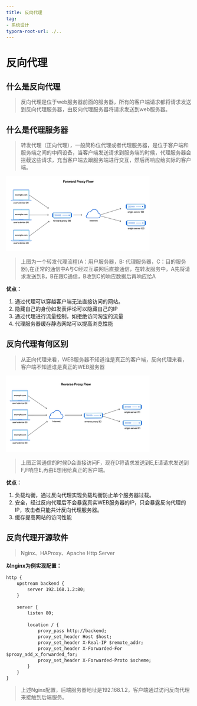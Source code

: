 ```yaml
---
title: 反向代理
tag:
- 系统设计
typora-root-url: ./..
---
```


# 反向代理

## 什么是反向代理

>反向代理是位于web服务器前面的服务器，所有的客户端请求都将请求发送到反向代理服务器，由反向代理服务器将请求发送到web服务器。

## 什么是代理服务器

>转发代理（正向代理），一般简称位代理或者代理服务器，是位于客户端和服务端之间的中间设备，当客户端发送请求到服务端的时候，代理服务器会拦截这些请求，充当客户端去跟服务端进行交互，然后再响应给实际的客户端。

<img src="/images/代理.png" style="zoom:38%;" />

>上图为一个转发代理流程(A：用户服务器，B: 代理服务器，C：目的服务器),在正常的通信中A与C经过互联网后直接通信，在转发服务中，A先将请求发送到B，B在跟C通信，B收到C的响应数据后再响应给A

**优点：**

1. 通过代理可以穿越客户端无法直接访问的网站。
2. 隐藏自己的身份如发表评论可以隐藏自己的IP
3. 通过代理进行流量控制，如拒绝访问淘宝的流量
4. 代理服务器缓存静态网站可以提高浏览性能

## 反向代理有何区别

>从正向代理来看，WEB服务器不知道谁是真正的客户端，反向代理来看，客户端不知道谁是真正的WEB服务器

<img src="/images/反向代理.png" style="zoom:38%;" />

>上图正常通信的时候D会直接访问F，现在D将请求发送到E,E请请求发送到F,F响应E,再由E想用给真正的客户端。

**优点：**

1. 负载均衡，通过反向代理实现负载均衡防止单个服务器过载。
2. 安全，经过反向代理后不会暴露真实WEB服务器的IP，只会暴露反向代理的IP，攻击者只能共计反向代理服务器。
3. 缓存提高网站的访问性能

## 反向代理开源软件

>Nginx、HAProxy、Apache Http Server

**以nginx为例实现配置：**

```nginx
http {
    upstream backend {
        server 192.168.1.2:80;
    }

    server {
        listen 80;

        location / {
            proxy_pass http://backend;
            proxy_set_header Host $host;
            proxy_set_header X-Real-IP $remote_addr;
            proxy_set_header X-Forwarded-For $proxy_add_x_forwarded_for;
            proxy_set_header X-Forwarded-Proto $scheme;
        }
    }
}
```

>上述Nginx配置，后端服务器地址是192.168.1.2，客户端通过访问反向代理来接触到后端服务。